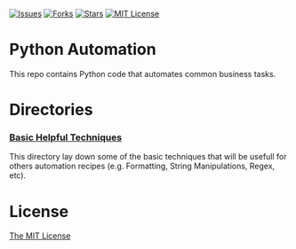 [![Issues](https://img.shields.io/github/issues/jeantardelli/python-automation)](https://github.com/jeantardelli/python-automation/issues)
[![Forks](https://img.shields.io/github/forks/jeantardelli/python-automation)]()
[![Stars](https://img.shields.io/github/stars/jeantardelli/python-automation)]()
[![MIT License](https://img.shields.io/github/license/jeantardelli/python-automation)](LICENSE)

Python Automation
===========================
This repo contains Python code that automates common business tasks.

Directories
===========

### [Basic Helpful Techniques](basic-helpful-techniques)

This directory lay down some of the basic techniques that will be usefull for others automation recipes (e.g. Formatting, String Manipulations, Regex, etc).

License
=======
[The MIT License](LICENSE)
